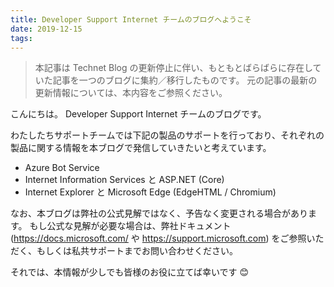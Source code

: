 ```yaml
---
title: Developer Support Internet チームのブログへようこそ
date: 2019-12-15
tags:
---
```


> 本記事は Technet Blog の更新停止に伴い、もともとばらばらに存在していた記事を一つのブログに集約／移行したものです。
> 元の記事の最新の更新情報については、本内容をご参照ください。

こんにちは。
Developer Support Internet チームのブログです。

わたしたちサポートチームでは下記の製品のサポートを行っており、それぞれの製品に関する情報を本ブログで発信していきたいと考えています。

  - Azure Bot Service
  - Internet Information Services と ASP.NET (Core)
  - Internet Explorer と Microsoft Edge (EdgeHTML / Chromium)

なお、本ブログは弊社の公式見解ではなく、予告なく変更される場合があります。
もし公式な見解が必要な場合は、弊社ドキュメント (https://docs.microsoft.com/ や https://support.microsoft.com) をご参照いただく、もしくは私共サポートまでお問い合わせください。

それでは、本情報が少しでも皆様のお役に立てば幸いです 😊